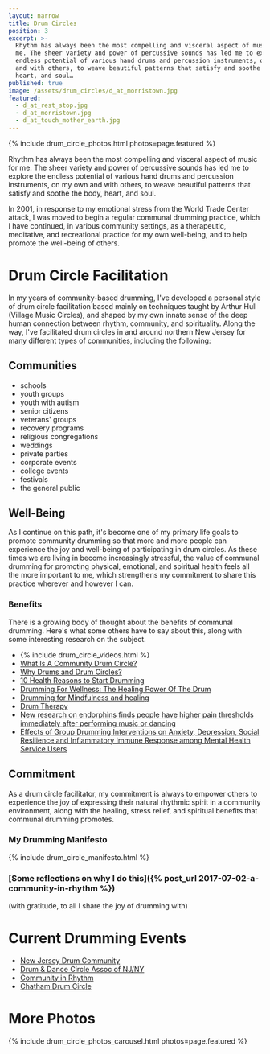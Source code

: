 ```yaml
---
layout: narrow
title: Drum Circles
position: 3
excerpt: >-
  Rhythm has always been the most compelling and visceral aspect of music for
  me. The sheer variety and power of percussive sounds has led me to explore the
  endless potential of various hand drums and percussion instruments, on my own
  and with others, to weave beautiful patterns that satisfy and soothe the body,
  heart, and soul…
published: true
image: /assets/drum_circles/d_at_morristown.jpg
featured:
  - d_at_rest_stop.jpg
  - d_at_morristown.jpg
  - d_at_touch_mother_earth.jpg
---
```


{% include drum_circle_photos.html photos=page.featured %}

Rhythm has always been the most compelling and visceral aspect of music for me. The sheer variety and power of percussive sounds has led me to explore the endless potential of various hand drums and percussion instruments, on my own and with others, to weave beautiful patterns that satisfy and soothe the body, heart, and soul.

In 2001, in response to my emotional stress from the World Trade Center attack, I was moved to begin a regular communal drumming practice, which I have continued, in various community settings, as a therapeutic, meditative, and recreational practice for my own well-being, and to help promote the well-being of others.

# Drum Circle Facilitation
In my years of community-based drumming, I've developed a personal style of drum circle facilitation based mainly on techniques taught by Arthur Hull (Village Music Circles), and shaped by my own innate sense of the deep human connection between rhythm, community, and spirituality. Along the way, I've facilitated drum circles in and around northern New Jersey for many different types of communities, including the following:

## Communities
- schools
- youth groups
- youth with autism
- senior citizens
- veterans' groups
- recovery programs
- religious congregations
- weddings
- private parties
- corporate events
- college events
- festivals
- the general public

## Well-Being
As I continue on this path, it's become one of my primary life goals to promote community drumming so that more and more people can experience the joy and well-being of participating in drum circles. As these times we are living in become increasingly stressful, the value of communal drumming for promoting physical, emotional, and spiritual health feels all the more important to me, which strengthens my commitment to share this practice wherever and however I can.

### Benefits
There is a growing body of thought about the benefits of communal drumming. Here's what some others have to say about this, along with some interesting research on the subject.

- {% include drum_circle_videos.html %}
- [What Is A Community Drum Circle?](http://remo.com/experience/post/what-is-a-community-drum-circle/)
- [Why Drums and Drum Circles?](http://remo.com/experience/post/why-drums-and-drum-circles/)
- [10 Health Reasons to Start Drumming](https://www.drnorthrup.com/health-benefits-drumming/)
- [Drumming For Wellness: The Healing Power Of The Drum](http://www.healthy.net/scr/article.aspx?Id=2181)
- [Drumming for Mindfulness and healing](https://buddhaweekly.com/drumming-for-mindfulness-drumming-for-healing-mind-and-body-a-simple-way-to-calm-the-monkey-mind-remove-stress-and-heal-how-science-and-different-buddhist-traditions-use-the-drum-for-everything-fr/)
- [Drum Therapy](https://www.thoughtco.com/drum-therapy-1729574)
- [New research on endorphins finds people have higher pain thresholds immediately after performing music or dancing](https://psmag.com/economics/drummers-high-evidence-that-playing-music-releases-endorphins-49578)
- [Effects of Group Drumming Interventions on Anxiety, Depression, Social Resilience and Inflammatory Immune Response among Mental Health Service Users](http://journals.plos.org/plosone/article?id=10.1371%2Fjournal.pone.0151136#authcontrib)

## Commitment
As a drum circle facilitator, my commitment is always to empower others to experience the joy of expressing their natural rhythmic spirit in a community environment, along with the healing, stress relief, and spiritual benefits that communal drumming promotes.

### My Drumming Manifesto
{% include drum_circle_manifesto.html %}

### [Some reflections on why I do this]({% post_url 2017-07-02-a-community-in-rhythm %})
(with gratitude, to all I share the joy of drumming with)

# Current Drumming Events

- [New Jersey Drum Community](https://www.facebook.com/pg/njdrumcircles/posts/)
- [Drum & Dance Circle Assoc of NJ/NY](https://www.facebook.com/groups/DrumDance/)
- [Community in Rhythm](https://www.facebook.com/CommunityinRhythm/)
- [Chatham Drum Circle](https://www.facebook.com/chathamdrumcircle/)

# More Photos
{% include drum_circle_photos_carousel.html photos=page.featured %}
